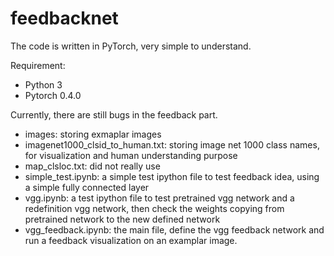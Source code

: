 # feedbacknet

The code is written in PyTorch, very simple to understand.

Requirement:
- Python 3
- Pytorch 0.4.0

Currently, there are still bugs in the feedback part.

- images: storing exmaplar images
- imagenet1000_clsid_to_human.txt: storing image net 1000 class names, for visualization and human understanding purpose
- map_clsloc.txt: did not really use
- simple_test.ipynb: a simple test ipython file to test feedback idea, using a simple fully connected layer
- vgg.ipynb: a test ipython file to test pretrained vgg network and a redefinition vgg network, then check the weights copying from pretrained network to the new defined network
- vgg_feedback.ipynb: the main file, define the vgg feedback network and run a feedback visualization on an examplar image.
